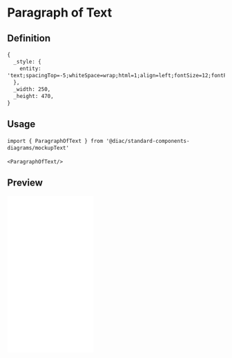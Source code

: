 # Paragraph of Text

## Definition

```
{
  _style: { 
    entity: 'text;spacingTop=-5;whiteSpace=wrap;html=1;align=left;fontSize=12;fontFamily=Helvetica;fillColor=none;strokeColor=none;',
  },
  _width: 250,
  _height: 470,
}
```

## Usage

```
import { ParagraphOfText } from '@diac/standard-components-diagrams/mockupText'

<ParagraphOfText/>
```

## Preview

<img src="./paragraph-of-text.png" width="200"/>
